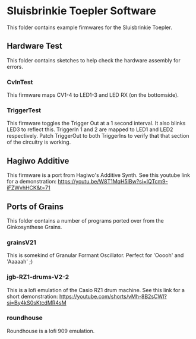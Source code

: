 # Sluisbrinkie Toepler Software
This folder contains example firmwares for the Sluisbrinkie Toepler.

## Hardware Test
This folder contains sketches to help check the hardware assembly for errors.
### CvInTest
This firmware maps CV1-4 to LED1-3 and LED RX (on the bottomside).
### TriggerTest
This firmware toggles the Trigger Out at a 1 second interval. It also blinks LED3 to reflect this. TriggerIn 1 and 2 are mapped to LED1 and LED2 respectively. Patch TriggerOut to both TriggerIns to verify that that section of the circuitry is working.

## Hagiwo Additive
This firmware is a port from Hagiwo's Additive Synth. See this youtube link for a demonstration: https://youtu.be/W8T1MqH5lBw?si=IQTcm9-iFZWvhHCK&t=71
## Ports of Grains
This folder contains a number of programs ported over from the Ginkosynthese Grains.
### grainsV21
This is somekind of Granular Formant Oscillator. Perfect for 'Ooooh' and 'Aaaaah' ;)
### jgb-RZ1-drums-V2-2
This is a lofi emulation of the Casio RZ1 drum machine. See this link for a short demonstration: https://youtube.com/shorts/vMh-8B2sCWI?si=By4kS0sKtcdMR4sM
### roundhouse
Roundhouse is a lofi 909 emulation.
